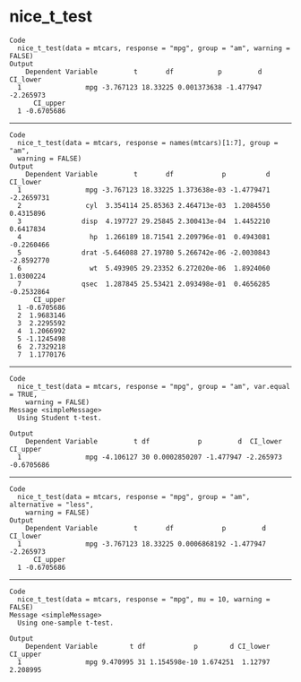 # nice_t_test

    Code
      nice_t_test(data = mtcars, response = "mpg", group = "am", warning = FALSE)
    Output
        Dependent Variable         t       df           p         d  CI_lower
      1                mpg -3.767123 18.33225 0.001373638 -1.477947 -2.265973
          CI_upper
      1 -0.6705686

---

    Code
      nice_t_test(data = mtcars, response = names(mtcars)[1:7], group = "am",
      warning = FALSE)
    Output
        Dependent Variable         t       df            p          d   CI_lower
      1                mpg -3.767123 18.33225 1.373638e-03 -1.4779471 -2.2659731
      2                cyl  3.354114 25.85363 2.464713e-03  1.2084550  0.4315896
      3               disp  4.197727 29.25845 2.300413e-04  1.4452210  0.6417834
      4                 hp  1.266189 18.71541 2.209796e-01  0.4943081 -0.2260466
      5               drat -5.646088 27.19780 5.266742e-06 -2.0030843 -2.8592770
      6                 wt  5.493905 29.23352 6.272020e-06  1.8924060  1.0300224
      7               qsec  1.287845 25.53421 2.093498e-01  0.4656285 -0.2532864
          CI_upper
      1 -0.6705686
      2  1.9683146
      3  2.2295592
      4  1.2066992
      5 -1.1245498
      6  2.7329218
      7  1.1770176

---

    Code
      nice_t_test(data = mtcars, response = "mpg", group = "am", var.equal = TRUE,
        warning = FALSE)
    Message <simpleMessage>
      Using Student t-test. 
       
    Output
        Dependent Variable         t df            p         d  CI_lower   CI_upper
      1                mpg -4.106127 30 0.0002850207 -1.477947 -2.265973 -0.6705686

---

    Code
      nice_t_test(data = mtcars, response = "mpg", group = "am", alternative = "less",
        warning = FALSE)
    Output
        Dependent Variable         t       df            p         d  CI_lower
      1                mpg -3.767123 18.33225 0.0006868192 -1.477947 -2.265973
          CI_upper
      1 -0.6705686

---

    Code
      nice_t_test(data = mtcars, response = "mpg", mu = 10, warning = FALSE)
    Message <simpleMessage>
      Using one-sample t-test. 
       
    Output
        Dependent Variable        t df            p        d CI_lower CI_upper
      1                mpg 9.470995 31 1.154598e-10 1.674251  1.12797 2.208995

